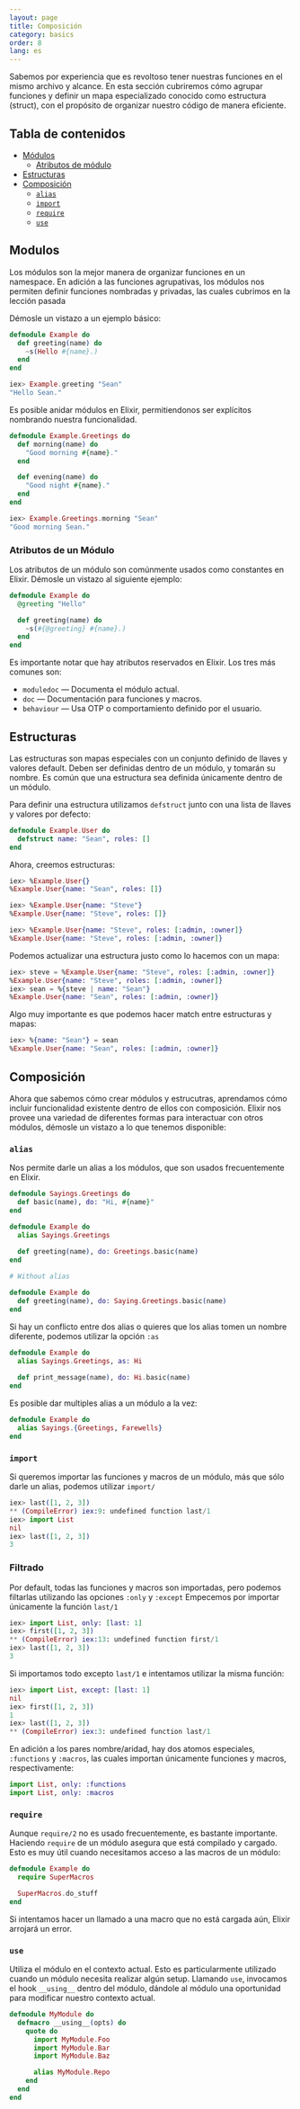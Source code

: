 ```yaml
---
layout: page
title: Composición
category: basics
order: 8
lang: es
---
```


Sabemos por experiencia que es revoltoso tener nuestras funciones en el mismo archivo y alcance. En esta sección cubriremos cómo agrupar funciones y definir un mapa especializado conocido como estructura (struct), con el propósito de organizar nuestro código de manera eficiente.

## Tabla de contenidos

- [Módulos](#modules)
  - [Atributos de módulo](#module-attributes)
- [Estructuras](#structs)
- [Composición](#composition)
  - [`alias`](#alias)
  - [`import`](#import)
  - [`require`](#require)
  - [`use`](#use)

## Modulos

Los módulos son la mejor manera de organizar funciones en un namespace. En adición a las funciones agrupativas, los módulos nos permiten definir funciones nombradas y privadas, las cuales cubrimos en la lección pasada

Démosle un vistazo a un ejemplo básico:

``` elixir
defmodule Example do
  def greeting(name) do
    ~s(Hello #{name}.)
  end
end

iex> Example.greeting "Sean"
"Hello Sean."
```

Es posible anidar módulos en Elixir, permitiendonos ser explícitos nombrando nuestra funcionalidad.


```elixir
defmodule Example.Greetings do
  def morning(name) do
    "Good morning #{name}."
  end

  def evening(name) do
    "Good night #{name}."
  end
end

iex> Example.Greetings.morning "Sean"
"Good morning Sean."
```

### Atributos de un Módulo

Los atributos de un módulo son comúnmente usados como constantes en Elixir.
Démosle un vistazo al siguiente ejemplo:

```elixir
defmodule Example do
  @greeting "Hello"

  def greeting(name) do
    ~s(#{@greeting} #{name}.)
  end
end
```

Es importante notar que hay atributos reservados en Elixir. Los tres más comunes son:


+ `moduledoc` — Documenta el módulo actual.
+ `doc` — Documentación para funciones y macros.
+ `behaviour` — Usa OTP o comportamiento definido por el usuario.

## Estructuras

Las estructuras son mapas especiales con un conjunto definido de llaves y valores default. Deben ser definidas dentro de un módulo, y tomarán su nombre. Es común que una estructura sea definida únicamente dentro de un módulo.

Para definir una estructura utilizamos `defstruct` junto con una lista de llaves y valores por defecto:

```elixir
defmodule Example.User do
  defstruct name: "Sean", roles: []
end
```

Ahora, creemos estructuras:

```elixir
iex> %Example.User{}
%Example.User{name: "Sean", roles: []}

iex> %Example.User{name: "Steve"}
%Example.User{name: "Steve", roles: []}

iex> %Example.User{name: "Steve", roles: [:admin, :owner]}
%Example.User{name: "Steve", roles: [:admin, :owner]}
```

Podemos actualizar una estructura justo como lo hacemos con un mapa:

```elixir
iex> steve = %Example.User{name: "Steve", roles: [:admin, :owner]}
%Example.User{name: "Steve", roles: [:admin, :owner]}
iex> sean = %{steve | name: "Sean"}
%Example.User{name: "Sean", roles: [:admin, :owner]}
```

Algo muy importante es que podemos hacer match entre estructuras y mapas:

```elixir
iex> %{name: "Sean"} = sean
%Example.User{name: "Sean", roles: [:admin, :owner]}
```

## Composición

Ahora que sabemos cómo crear módulos y estrucutras, aprendamos cómo incluir funcionalidad existente dentro de ellos con composición.
Elixir nos provee una variedad de diferentes formas para interactuar con otros módulos, démosle un vistazo a lo que tenemos disponible:

### `alias`

Nos permite darle un alias a los módulos, que son usados frecuentemente en Elixir.

```elixir
defmodule Sayings.Greetings do
  def basic(name), do: "Hi, #{name}"
end

defmodule Example do
  alias Sayings.Greetings
  
  def greeting(name), do: Greetings.basic(name)
end

# Without alias

defmodule Example do
  def greeting(name), do: Saying.Greetings.basic(name)
end
```

Si hay un conflicto entre dos alias o quieres que los alias tomen un nombre diferente, podemos utilizar la opción `:as`

```elixir
defmodule Example do
  alias Sayings.Greetings, as: Hi
  
  def print_message(name), do: Hi.basic(name)
end
```

Es posible dar multiples alias a un módulo a la vez:

```elixir
defmodule Example do
  alias Sayings.{Greetings, Farewells}
end
```

### `import`

Si queremos importar las funciones y macros de un módulo, más que sólo darle un alias, podemos utilizar `import/` 

```elixir
iex> last([1, 2, 3])
** (CompileError) iex:9: undefined function last/1
iex> import List
nil
iex> last([1, 2, 3])
3
```

### Filtrado

Por default, todas las funciones y macros son importadas, pero podemos filtarlas utilizando las opciones `:only` y `:except`
Empecemos por importar únicamente la función `last/1`

```elixir
iex> import List, only: [last: 1]
iex> first([1, 2, 3])
** (CompileError) iex:13: undefined function first/1
iex> last([1, 2, 3])
3
```

Si importamos todo excepto `last/1` e intentamos utilizar la misma función:

```elixir
iex> import List, except: [last: 1]
nil
iex> first([1, 2, 3])
1
iex> last([1, 2, 3])
** (CompileError) iex:3: undefined function last/1
```

En adición a los pares nombre/aridad, hay dos atomos especiales, `:functions` y `:macros`, las cuales importan únicamente funciones y macros, respectivamente:

```elixir
import List, only: :functions
import List, only: :macros
```

### `require`

Aunque `require/2` no es usado frecuentemente, es bastante importante. Haciendo `require` de un módulo asegura que está compilado y cargado. Esto es muy útil cuando necesitamos acceso a las macros de un módulo:

```elixir
defmodule Example do
  require SuperMacros

  SuperMacros.do_stuff
end
```

Si intentamos hacer un llamado a una macro que no está cargada aún, Elixir arrojará un error.

### `use`

Utiliza el módulo en el contexto actual. Esto es particularmente utilizado cuando un módulo necesita realizar algún setup. Llamando `use`, invocamos el hook `__using__` dentro del módulo, dándole al módulo una oportunidad para modificar nuestro contexto actual.
 
```elixir
defmodule MyModule do
  defmacro __using__(opts) do
    quote do
      import MyModule.Foo
      import MyModule.Bar
      import MyModule.Baz

      alias MyModule.Repo
    end
  end
end
```
